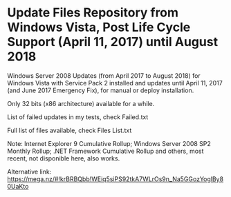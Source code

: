 # Update Files Repository from Windows Vista, Post Life Cycle Support (April 11, 2017) until August 2018

Windows Server 2008 Updates (from April 2017 to August 2018) for Windows Vista with Service Pack 2 installed and updates until April 11, 2017 (and June 2017 Emergency Fix), for manual or deploy installation.

Only 32 bits (x86 architecture) available for a while.

List of failed updates in my tests, check Failed.txt

Full list of files available, check Files List.txt

Note: Internet Explorer 9 Cumulative Rollup; Windows Server 2008 SP2 Monthly Rollup; .NET Framework Cumulative Rollup and others, most recent, not disponible here, also works.

Alternative link: https://mega.nz/#!krBRBQbb!WEiq5siPS92tkA7WLrOs9n_Na5GGozYoglBy80UaKto

